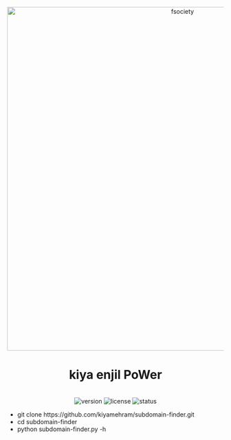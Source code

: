 <p align="center">
  <img src="https://cdn.prod.website-files.com/65a1b21a5fcbab501a6f2d5c/67605348db1ee46945cfa9c7_67604ffe15ff0062999ba781_ben-shahn-the-burial-society.jpeg" alt="fsociety" width="800">
</p>

<h1 align="center"> kiya enjil PoWer</h1>
<p align="center">
  <br>
  <img src="https://img.shields.io/badge/version-1.0.0-blue" alt="version">
  <img src="https://img.shields.io/badge/license-MIT-green" alt="license">
  <img src="https://img.shields.io/badge/status-active-brightgreen" alt="status">
</p>
<ul>
<li>git clone https://github.com/kiyamehram/subdomain-finder.git</li>
<li>cd subdomain-finder</li>
<li>python subdomain-finder.py -h</li>
</ul>
